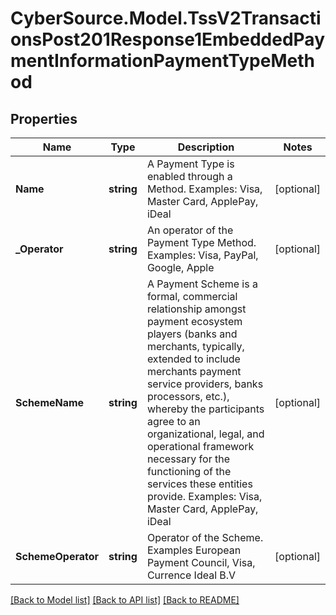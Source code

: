 # CyberSource.Model.TssV2TransactionsPost201Response1EmbeddedPaymentInformationPaymentTypeMethod
## Properties

Name | Type | Description | Notes
------------ | ------------- | ------------- | -------------
**Name** | **string** | A Payment Type is enabled through a Method. Examples: Visa, Master Card, ApplePay, iDeal  | [optional] 
**_Operator** | **string** | An operator of the Payment Type Method. Examples: Visa, PayPal, Google, Apple  | [optional] 
**SchemeName** | **string** | A Payment Scheme is a formal, commercial relationship amongst payment ecosystem players (banks and merchants, typically, extended to include merchants payment service providers, banks processors, etc.), whereby the participants agree to an organizational, legal, and operational framework necessary for the functioning of the services these entities provide. Examples: Visa, Master Card, ApplePay, iDeal  | [optional] 
**SchemeOperator** | **string** | Operator of the Scheme. Examples European Payment Council, Visa, Currence Ideal B.V  | [optional] 

[[Back to Model list]](../README.md#documentation-for-models) [[Back to API list]](../README.md#documentation-for-api-endpoints) [[Back to README]](../README.md)

